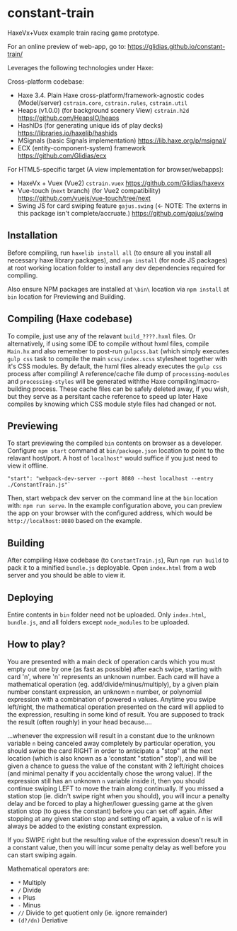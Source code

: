 # constant-train

HaxeVx+Vuex example train racing game prototype.

For an online preview of web-app, go to: https://glidias.github.io/constant-train/

Leverages the following technologies under Haxe:

Cross-platform codebase:

- Haxe 3.4. Plain Haxe cross-platform/framework-agnostic codes (Model/server) `cstrain.core`,  `cstrain.rules`,  `cstrain.util`
- Heaps (v1.0.0) (for background scenery View)  `cstrain.h2d` https://github.com/HeapsIO/heaps
- HashIDs (for generating unique ids of play decks) https://libraries.io/haxelib/hashids
- MSignals (basic Signals implementation) https://lib.haxe.org/p/msignal/
- ECX (entity-component-system) framework https://github.com/Glidias/ecx

For HTML5-specific target (A view implementation for browser/webapps):

- HaxeVx + Vuex (Vue2) `cstrain.vuex`  https://github.com/Glidias/haxevx
- Vue-touch (`next` branch) (for Vue2 compatibility) https://github.com/vuejs/vue-touch/tree/next
- Swing JS for card swiping feature `gajus.swing`  (<- NOTE: The externs in this package isn't complete/accruate.) https://github.com/gajus/swing


## Installation

Before compiling, run `haxelib install all` (to ensure all you install all necessary haxe library packages), and  `npm install` (for node JS packages) at root working location folder to install any dev dependencies required for compiling.

Also ensure NPM packages are installed at `\bin\` location via `npm install` at `bin` location for Previewing and Building.

## Compiling (Haxe codebase)

To compile, just use any of the relavant `build_????.hxml` files.  Or alternatively, if using some IDE to compile without hxml files, compile `Main.hx` and also remember to post-run `gulpcss.bat` (which simply executes `gulp css` task to compile the main `scss/index.scss` stylesheet together with it's CSS modules. By default, the hxml files already executes the `gulp css` process after compiling! A reference/cache file dump of `processing-modules`  and `processing-styles` will be generated withthe Haxe compiling/macro-building process. These cache files can be safely deleted away, if you wish, but they serve as a persitant cache reference to speed up later Haxe compiles by knowing which CSS module style files had changed or not.

## Previewing

To start previewing the compiled `bin` contents on browser as a developer. Configure `npm start` command at `bin/package.json` location to point to the relavant host/port. A host of `localhost"` would suffice if you just need to view it offline.

	"start": "webpack-dev-server --port 8080 --host localhost --entry ./ConstantTrain.js"`

Then, start webpack dev server on the  command line at the `bin` location with: `npm run serve`.  In the example configuration above, you can  preview the app on your browser with the configured  address, which would be `http://localhost:8080` based on the example.

## Building

After compiling Haxe codebase (to `ConstantTrain.js`), Run `npm run build` to pack it to a minified `bundle.js` deployable. Open `index.html` from a web server and you should be able to view it.

## Deploying

Entire contents in `bin` folder need not be uploaded. Only `index.html`, `bundle.js`, and all folders except `node_modules` to be uploaded.

## How to play?

You are presented with a main deck of operation cards which you must empty out one by one (as fast as possible) after each swipe, starting with card 'n', where 'n' represents an unknown number. Each card will have a mathematical operation (eg. add/divide/minus/multiply), by a given plain number constant expression, an unknown `n` number, or polynomial expression with a combination of powered `n` values. Anytime you swipe left/right, the mathematical operation presented on the card will applied to the expression, resulting in some kind of result. You are supposed to track the result (often roughly) in your head because....

...whenever the expression will result in a constant due to the unknown variable `n` being canceled away completely by particular operation, you should swipe the card RIGHT in order to anticipate a "stop" at the next location (which is also known as a 'constant "station" stop'), and will be given a chance to guess the value of the constant with 2 left/right choices (and minimal penalty if you accidentally chose the wrong value). If the expression still has an unknown `n` variable inside it, then you should continue swiping LEFT to move the train along continually. If you missed a station stop (ie. didn't swipe right when you should), you will incur a penalty delay and be forced to play a higher/lower guessing game at the given station stop (to guess the constant) before you can set off again. After stopping at any given station stop and setting off again, a value of `n` is will always be added to the existing constant expression.

If you SWIPE right but the resulting value of the expression doesn't result in a constant value, then you will incur some penalty delay as well before you can start swiping again.

Mathematical operators are:

- `*` Multiply
- `/` Divide
- `+` Plus
- `-` Minus
- `//` Divide to get quotient only (ie. ignore remainder)
- `(d?/dn)` Deriative
